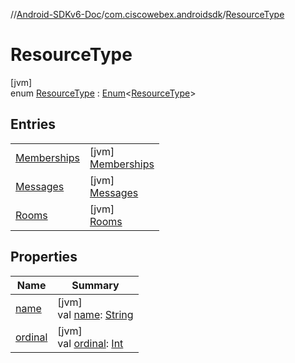 //[Android-SDKv6-Doc](../../../index.md)/[com.ciscowebex.androidsdk](../index.md)/[ResourceType](index.md)

# ResourceType

[jvm]\
enum [ResourceType](index.md) : [Enum](https://kotlinlang.org/api/latest/jvm/stdlib/kotlin/-enum/index.html)&lt;[ResourceType](index.md)&gt;

## Entries

| | |
|---|---|
| [Memberships](-memberships/index.md) | [jvm]<br>[Memberships](-memberships/index.md) |
| [Messages](-messages/index.md) | [jvm]<br>[Messages](-messages/index.md) |
| [Rooms](-rooms/index.md) | [jvm]<br>[Rooms](-rooms/index.md) |

## Properties

| Name | Summary |
|---|---|
| [name](../../com.ciscowebex.androidsdk.team/-list-team-membership-result/-bad-request/index.md#-372974862%2FProperties%2F-411797461) | [jvm]<br>val [name](../../com.ciscowebex.androidsdk.team/-list-team-membership-result/-bad-request/index.md#-372974862%2FProperties%2F-411797461): [String](https://kotlinlang.org/api/latest/jvm/stdlib/kotlin/-string/index.html) |
| [ordinal](../../com.ciscowebex.androidsdk.team/-list-team-membership-result/-bad-request/index.md#-739389684%2FProperties%2F-411797461) | [jvm]<br>val [ordinal](../../com.ciscowebex.androidsdk.team/-list-team-membership-result/-bad-request/index.md#-739389684%2FProperties%2F-411797461): [Int](https://kotlinlang.org/api/latest/jvm/stdlib/kotlin/-int/index.html) |
